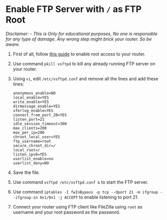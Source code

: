 
# Enable FTP Server with `/` as FTP Root

*Disclaimer: - This is Only for educational purposes, No one is responsible for any type of damage. Any wrong step might brick your router. So be aware.*  

1. First of all, follow [this guide](https://github.com/itsyourap/JioFiber-Home-Gateway/blob/master/Instructions/Get-Root-Access-JioFiber-ONT-Home-Gateway.md) to enable root access to your router.

2. Use command `pkill vsftpd` to kill any already running FTP server on your router.

3. Using `vi`, edit `/etc/vsftpd.conf` and remove all the lines and add these lines:

    ```
    anonymous_enable=NO
    local_enable=YES
    write_enable=YES
    dirmessage_enable=YES
    xferlog_enable=YES
    connect_from_port_20=YES
    listen_port=21
    idle_session_timeout=300
    max_clients=200
    max_per_ip=200
    chroot_local_user=YES
    ftp_username=root
    secure_chroot_dir=/
    local_root=/
    listen_ipv6=YES
    userlist_enable=no
    userlist_deny=NO
    ```

4. Save the file.

5. Use command `vsftpd /etc/vsftpd.conf &` to start the FTP server.

6. Use command `iptables -I fwInBypass -p tcp --dport 21 -m ifgroup --ifgroup-in 0x1/0x1 -j ACCEPT` to enable listening to port 21.

7. Connect your router using FTP client like FileZilla using `root` as username and your root password as the password.